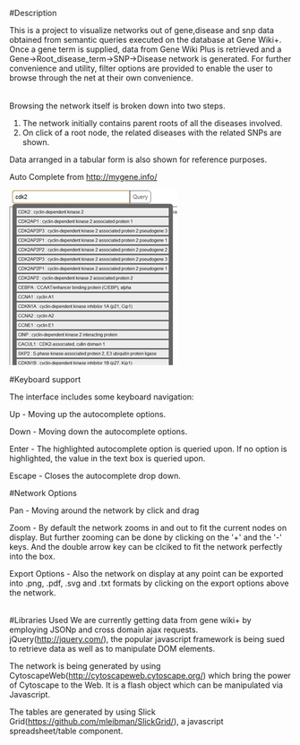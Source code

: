 #Description

This is a project to visualize networks out of gene,disease and snp data obtained from semantic queries executed on the database at Gene Wiki+.
Once a gene term is supplied, data from Gene Wiki Plus is retrieved and a Gene->Root_disease_term->SNP->Disease network is generated. For further convenience and utility, filter options are provided to enable the user to browse through the net at their own convenience. 

######	
Browsing the network itself is broken down into two steps.

1. The network initially contains parent roots of all the diseases involved.
2. On click of a root node, the related diseases with the related SNPs are shown.

Data arranged in a tabular form is also shown for reference purposes. 

Auto Complete from http://mygene.info/

![Alt text](/readme_images/dropdown.jpg "Auto Complete")

#Keyboard support

The interface includes some keyboard navigation:

Up - Moving up the autocomplete options.

Down - Moving down the autocomplete options.

Enter - The highlighted autocomplete option is queried upon. If no option is highlighted, the value in the text box is queried upon.

Escape - Closes the autocomplete drop down.

#Network Options

Pan - Moving around the network by click and drag

Zoom - By default the network zooms in and out to fit the current nodes on display. But further zooming can be done by clicking on the '+' and the '-' keys. And the double arrow key can be clciked to fit the network perfectly into the box.

Export Options - Also the network on display at any point can be exported into .png, .pdf, .svg and .txt formats by clicking on the export options above the network.

######
#Libraries Used
We are currently getting data from gene wiki+ by employing JSONp and cross domain ajax requests. jQuery(http://jquery.com/), the popular javascript framework is being sued to retrieve data as well as to manipulate DOM elements.

The network is being generated by using CytoscapeWeb(http://cytoscapeweb.cytoscape.org/) which bring the power of Cytoscape to the Web. It is a flash object which can be manipulated via Javascript.

The tables are generated by using Slick Grid(https://github.com/mleibman/SlickGrid/), a javascript spreadsheet/table component.
